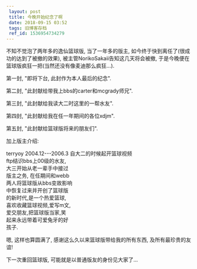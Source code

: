 ```yaml
---
 layout: post
 title: 今晚开始纪念了啊
 date: 2018-09-15 03:52
 tags: 旧博客存档
 ref_id: 1536954734279
---
```

不知不觉泡了两年多的逸仙篮球版, 当了一年多的版主, 如今终于快到离任了(很成功的达到了被撤的效果), 被主管NorikoSakaii告知这几天将会被撤,
于是今晚便在篮球版疯狂一把(当然还没有像麦迪那么疯狂...).



第一封, "即将下台, 此封作为本人最后的纪念".

第二封, "此封献给带我上bbs的carter和mcgrady师兄".

第三封, "此封献给我读大二时这里的一帮水友".

第四封, "此封献给我在任一年期间的各位xdjm".

第五封, "此封献给篮球版将来的朋友们".



加上版主介绍:



terryoy          2004.12---2006.3            自大二的时候起开篮球视频  
                                                        ftp结识bbs上00级的水友,  
                                                        大三开始从老一辈手中接过  
                                                        版主之务, 在任期间和webb  
                                                        两人将篮球版从bbs变故影响  
                                                        中恢复过来并开创了篮球版  
                                                        的新时代,是一个热爱篮球,  
                                                        喜欢收藏篮球视频,爱写m文,  
                                                        爱交朋友,把篮球版当家,笑  
                                                        起来永远带着可爱兔牙的好  
                                                        孩子.



嗯, 这样也算圆满了, 感谢这么久以来篮球版带给我的所有东西, 及所有最珍贵的友谊!

下一次重回篮球版, 可能就是以普通版友的身份见大家了...

